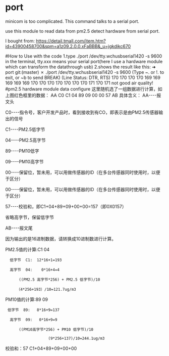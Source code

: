 # port
minicom is too complicated.  This command talks to a serial port.

use this module to read data from pm2.5 detect hardware from serial port.

I bought from:
https://detail.tmall.com/item.htm?id=43900458700&spm=a1z09.2.0.0.xFaBBB&_u=jgkdikc670

#How to Use with the code
1.type ./port /dev/tty.wchusbserial1420 -s 9600 in the terminal, tty.xxx means your serial port(here I use a hardware module which can transform the datathrough usb)
2.shows the result like this:
➜  port git:(master) ✗ ./port /dev/tty.wchusbserial1420 -s 9600
(Type ~. or !. to exit, or ~b to send BREAK)
(Line Status: DTR, RTS)
170
170
170
170
169
169
169
169
169
170
170
170
170
170
170
170
171
170
171
not good air quality!
#pm2.5 hardware module data configure
这里随机选了一组数据进行计算，如上图红色框里的数据： AA C0 C1 04 89 09 00 00 57 AB
具体含义：
AA----报文头

C0----指令号，客户开发产品时，看到接收到有CO，即表示是由PM2.5传感器输出的信号

C1----PM2.5低字节

04----PM2.5高字节

89----PM10低字

09----PM10高字节

00----保留位，暂未用，可以用做传感器的ID（在多台传感器同时使用时，以便于区分）

00----保留位，暂未用，可以用做传感器的ID（在多台传感器同时使用时，以便于区分）

57----校验和，即C1+04+89+09+00+00=157（即0X0157）

省略高字节，保留低字节

AB----报文尾

因为输出的是16进制数据，请转换成10进制数进行计算。

PM2.5值的计算:C1 04

      低字节  C1:  12*16+1=193

      高字节  04:    0*16+4=4

          ((PM2.5 高字节*256) + PM2.5 低字节)/10

         （4*256+193）/10=121.7ug/m3

 

PM10值的计算:89 09

     低字节  89:   8*16+9=137

      高字节  09:   0*16+9=9

          ((PM10高字节*256) + PM10 低字节)/10 

                       (9*256+137)/10=244.1ug/m3

校验和：57     C1+04+89+09+00+00

